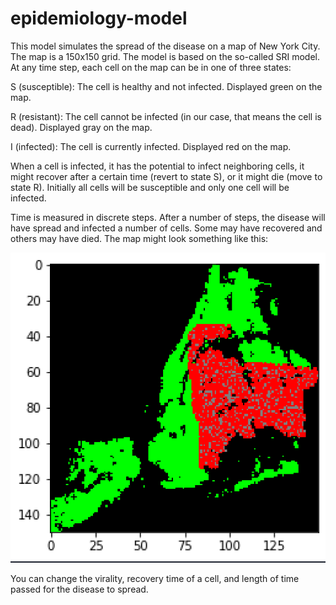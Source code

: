 # epidemiology-model

This model simulates the spread of the disease on a map of New York City. The map is a 150x150 grid.
The model is based on the so-called SRI model. At any time step, each cell on the map can be in one of three states: 

S (susceptible): The cell is healthy and not infected. Displayed green on the map.

R (resistant): The cell cannot be infected (in our case, that means the cell is dead). Displayed gray on the map. 

I (infected): The cell is currently infected. Displayed red on the map. 

When a cell is infected, it has the potential to infect neighboring cells, it might recover after a certain time (revert to state S), or it might die (move to state R).  Initially all cells will be susceptible and only one cell will be infected. 

Time is measured in discrete steps. After a number of steps, the disease will have spread and infected a number of cells. Some may have recovered and others may have died. The map might look something like this: 

![Image](simulation_map.png)

You can change the virality, recovery time of a cell, and length of time passed for the disease to spread.
